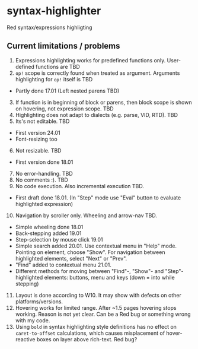 # syntax-highlighter
Red syntax/expressions highligting

## Current limitations / problems
1. Expressions highlighting works for predefined functions only. User-defined functions are TBD
2. `op!` scope is correctly found when treated as argument. Arguments highlighting for `op!` itself is TBD
  * Partly done 17.01 (Left nested parens TBD)
3. If function is in beginning of block or parens, then block scope is shown on hovering, not expression scope. TBD
4. Highlighting does not adapt to dialects (e.g. parse, VID, RTD). TBD
5. Its's not editable. TBD
  * First version 24.01
  * Font-resizing too
6. Not resizable. TBD
  * First version done 18.01
7. No error-handling. TBD
8. No comments :). TBD
9. No code execution. Also incremental execution TBD. 
  * First draft done 18.01. (In "Step" mode use "Eval" button to evaluate highlighted expression)
10. Navigation by scroller only. Wheeling and arrow-nav TBD. 
  * Simple wheeling done 18.01
  * Back-stepping added 19.01
  * Step-selection by mouse click 19.01
  * Simple search added 20.01. Use contextual menu in "Help" mode. Pointing on element, choose "Show". For navigation between highlighted elements, select "Next" or "Prev".
  * "Find" added to contextual menu 21.01.
  * Different methods for moving between "Find"-, "Show"- and "Step"-highlighted elements: buttons, menu and keys (down = into while stepping) 
11. Layout is done according to W10. It may show with defects on other platforms/versions.
12. Hovering works for limited range. After ~1.5 pages hovering stops working. Reason is not yet clear. Can be a Red bug or something wrong with my code.
13. Using `bold` in syntax highlighting style definitions has no effect on `caret-to-offset` calculations, which causes misplacement of hover-reactive boxes on layer above rich-text. Red bug?
